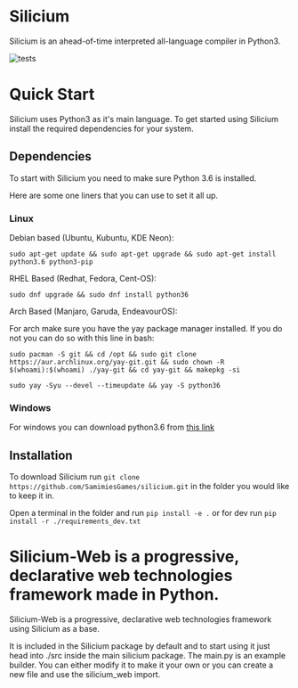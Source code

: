 # Silicium

Silicium is an ahead-of-time interpreted all-language compiler in Python3.

![tests](https://github.com/SamimiesGames/Silicium/actions/workflows/tests.yaml/badge.svg)

# Quick Start
Silicium uses Python3 as it's main language.
To get started using Silicium install the required dependencies for your system.

## Dependencies
To start with Silicium you need to make sure Python 3.6 is installed. 

Here are some one liners that you can use to set it all up.

### Linux

Debian based (Ubuntu, Kubuntu, KDE Neon):
```
sudo apt-get update && sudo apt-get upgrade && sudo apt-get install python3.6 python3-pip
```

RHEL Based (Redhat, Fedora, Cent-OS):
```
sudo dnf upgrade && sudo dnf install python36
```

Arch Based (Manjaro, Garuda, EndeavourOS):

For arch make sure you have the yay package manager installed.
If you do not you can do so with this line in bash:
```
sudo pacman -S git && cd /opt && sudo git clone https://aur.archlinux.org/yay-git.git && sudo chown -R $(whoami):$(whoami) ./yay-git && cd yay-git && makepkg -si
```

```
sudo yay -Syu --devel --timeupdate && yay -S python36
```

### Windows

For windows you can download python3.6 from [this link](https://www.python.org/ftp/python/3.6.0/python-3.6.0-amd64.exe)

## Installation

To download Silicium run `git clone https://github.com/SamimiesGames/silicium.git` in the folder you would like to keep it in.

Open a terminal in the folder and run `pip install -e .` or for dev run `pip install -r ./requirements_dev.txt`

# Silicium-Web is a progressive, declarative web technologies framework made in Python.

Silicium-Web is a progressive, declarative web technologies framework using Silicium as a base.

It is included in the Silicium package by default and to start using it just head into ./src inside the main silicium package.
The main.py is an example builder. You can either modify it to make it your own or you can create a new file and use the silicium\_web import.

